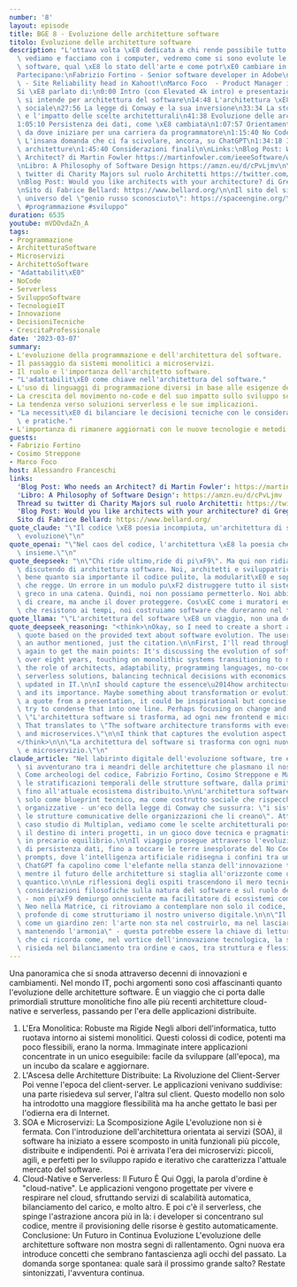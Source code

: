 ```yaml
---
number: '8'
layout: episode
title: BGE 8 - Evoluzione delle architetture software
titolo: Evoluzione delle architetture software
description: "L'ottava volta \xE8 dedicata a chi rende possibile tutto quello che\
  \ vediamo e facciamo con i computer, vedremo come si sono evolute le architetture\
  \ software, qual \xE8 lo stato dell'arte e come potr\xE0 cambiare in futuro.\n\n\
  Partecipano:\nFabrizio Fortino - Senior software developer in Adobe\nCosimo Streppone\
  \ - Site Reliability head in Kahoot!\nMarco Foco  - Product Manager in Nvidia\n\n\
  Si \xE8 parlato di:\n0:00 Intro (con Elevated 4k intro) e presentazioni\n6:37 Cosa\
  \ si intende per architettura del software\n14:48 L'architettura \xE8 un costrutto\
  \ sociale\n27:56 La legge di Conway e la sua inversione\n33:34 La storia di Multiplan\
  \ e l'impatto delle scelte architetturali\n41:38 Evoluzione delle architetture software\n\
  1:05:10 Persistenza dei dati, come \xE8 cambiata\n1:07:57 Orientamento professionale:\
  \ da dove iniziare per una carriera da programmatore\n1:15:40 No Code e Prompt engineers.\
  \ L'insana domanda che ci fa scivolare, ancora, su ChatGPT\n1:34:18 Il futuro delle\
  \ architetture\n1:45:40 Considerazioni finali\n\nLinks:\nBlog Post: Who needs an\
  \ Architect? di Martin Fowler https://martinfowler.com/ieeeSoftware/whoNeedsArchitect.pdf\n\
  \nLibro: A Philosophy of Software Design https://amzn.eu/d/cPvLjmv\n\nThread su\
  \ twitter di Charity Majors sul ruolo Architetti https://twitter.com/mipsytipsy/status/1628295050215182336\n\
  \nBlog Post: Would you like architects with your architecture? di Gregor Hohpe https://architectelevator.com/architecture/organizing-architecture/\n\
  \nSito di Fabrice Bellard: https://www.bellard.org/\n\nIl sito del simulatore di\
  \ universo del \"genio russo sconosciuto\": https://spaceengine.org/\n\n#software\
  \ #programmazione #sviluppo"
duration: 6535
youtube: mVDOvdaZn_A
tags:
- Programmazione
- ArchitetturaSoftware
- Microservizi
- ArchitettoSoftware
- "Adattabilit\xE0"
- NoCode
- Serverless
- SviluppoSoftware
- TecnologieIT
- Innovazione
- DecisioniTecniche
- CrescitaProfessionale
date: '2023-03-07'
summary:
- L'evoluzione della programmazione e dell'architettura del software.
- Il passaggio da sistemi monolitici a microservizi.
- Il ruolo e l'importanza dell'architetto software.
- "L'adattabilit\xE0 come chiave nell'architettura del software."
- L'uso di linguaggi di programmazione diversi in base alle esigenze del progetto.
- La crescita del movimento no-code e del suo impatto sullo sviluppo software.
- La tendenza verso soluzioni serverless e le sue implicazioni.
- "La necessit\xE0 di bilanciare le decisioni tecniche con le considerazioni economiche\
  \ e pratiche."
- L'importanza di rimanere aggiornati con le nuove tecnologie e metodi nel campo dell'IT.
guests:
- Fabrizio Fortino
- Cosimo Streppone
- Marco Foco
host: Alessandro Franceschi
links:
  'Blog Post: Who needs an Architect? di Martin Fowler': https://martinfowler.com/ieeeSoftware/whoNeedsArchitect.pdf
  'Libro: A Philosophy of Software Design': https://amzn.eu/d/cPvLjmv
  Thread su twitter di Charity Majors sul ruolo Architetti: https://twitter.com/mipsytipsy/status/1628295050215182336
  'Blog Post: Would you like architects with your architecture? di Gregor Hohpe': https://architectelevator.com/architecture/organizing-architecture/
  Sito di Fabrice Bellard: https://www.bellard.org/
quote_claude: "\"Il codice \xE8 poesia incompiuta, un'architettura di sogni in costante\
  \ evoluzione\"\n"
quote_openai: "\"Nel caos del codice, l'architettura \xE8 la poesia che tiene tutto\
  \ insieme.\"\n"
quote_deepseek: "\n\"Chi ride ultimo,ride di pi\xF9\". Ma qui non ridiamo, stiamo\
  \ discutendo di architettura software. Noi, architetti e sviluppatrici, sappiamo\
  \ bene quanto sia importante il codice pulito, la modularit\xE0 e soprattutto l'architettura\
  \ che regge. Un errore in un modulo pu\xF2 distruggere tutto il sistema, come un\
  \ greco in una catena. Quindi, noi non possiamo permetterlo. Noi abbiamo il potere\
  \ di creare, ma anche il dover proteggere. Cos\xEC come i muratori edificano case\
  \ che resistono ai tempi, noi costruiamo software che dureranno nel tempo.\n"
quote_llama: "\"L'architettura del software \xE8 un viaggio, non una destinazione.\""
quote_deepseek_reasoning: "<think>\nOkay, so I need to create a short and memorable\
  \ quote based on the provided text about software evolution. The user wants it without\
  \ an author mentioned, just the citation.\n\nFirst, I'll read through the description\
  \ again to get the main points: It's discussing the evolution of software architecture\
  \ over eight years, touching on monolithic systems transitioning to microservices,\
  \ the role of architects, adaptability, programming languages, no-code movements,\
  \ serverless solutions, balancing technical decisions with economics, and staying\
  \ updated in IT.\n\nI should capture the essence\u2014how architecture is evolving\
  \ and its importance. Maybe something about transformation or evolution. Since it's\
  \ a quote from a presentation, it could be inspirational but concise.\n\nLet me\
  \ try to condense that into one line. Perhaps focusing on change and innovation:\
  \ \"L'architettura software si trasforma, ad ogni new frontend e microservizi.\"\
  \ That translates to \"The software architecture transforms with every new frontend\
  \ and microservices.\"\n\nI think that captures the evolution aspect and is memorable.\n\
  </think>\n\n\"La architettura del software si trasforma con ogni nuova frontend\
  \ e microservizio.\"\n"
claude_article: "Nel labirinto digitale dell'evoluzione software, tre esploratori\
  \ si avventurano tra i meandri delle architetture che plasmano il nostro mondo computazionale.\
  \ Come archeologi del codice, Fabrizio Fortino, Cosimo Streppone e Marco Foco dissezionano\
  \ le stratificazioni temporali delle strutture software, dalla primitiva era monolitica\
  \ fino all'attuale ecosistema distribuito.\n\nL'architettura software emerge non\
  \ solo come blueprint tecnico, ma come costrutto sociale che rispecchia le dinamiche\
  \ organizzative - un'eco della legge di Conway che sussurra: \"i sistemi rispecchiano\
  \ le strutture comunicative delle organizzazioni che li creano\". Attraverso il\
  \ caso studio di Multiplan, vediamo come le scelte architetturali possano determinare\
  \ il destino di interi progetti, in un gioco dove tecnica e pragmatismo danzano\
  \ in precario equilibrio.\n\nIl viaggio prosegue attraverso l'evoluzione dei paradigmi\
  \ di persistenza dati, fino a toccare le terre inesplorate del No Code e dell'ingegneria\
  \ prompts, dove l'intelligenza artificiale ridisegna i confini tra umano e macchina.\
  \ ChatGPT fa capolino come l'elefante nella stanza dell'innovazione tecnologica,\
  \ mentre il futuro delle architetture si staglia all'orizzonte come un miraggio\
  \ quantico.\n\nLe riflessioni degli ospiti trascendono il mero tecnicismo, abbracciando\
  \ considerazioni filosofiche sulla natura del software e sul ruolo dell'architetto\
  \ - non pi\xF9 demiurgo onnisciente ma facilitatore di ecosistemi complessi. Come\
  \ Neo nella Matrice, ci ritroviamo a contemplare non solo il codice, ma le implicazioni\
  \ profonde di come strutturiamo il nostro universo digitale.\n\n\"Il software \xE8\
  \ come un giardino zen: l'arte non sta nel costruirlo, ma nel lasciarlo evolvere\
  \ mantenendo l'armonia\" - questa potrebbe essere la chiave di lettura di un episodio\
  \ che ci ricorda come, nel vortice dell'innovazione tecnologica, la saggezza architettonica\
  \ risieda nel bilanciamento tra ordine e caos, tra struttura e flessibilit\xE0.\n"
---
```

Una panoramica che si snoda attraverso decenni di innovazioni e cambiamenti.
Nel mondo IT, pochi argomenti sono così affascinanti quanto l'evoluzione delle architetture software. È un viaggio che ci porta dalle primordiali strutture monolitiche fino alle più recenti architetture cloud-native e serverless, passando per l'era delle applicazioni distribuite.
1. L'Era Monolitica: Robuste ma Rigide
Negli albori dell'informatica, tutto ruotava intorno ai sistemi monolitici. Questi colossi di codice, potenti ma poco flessibili, erano la norma. Immaginate intere applicazioni concentrate in un unico eseguibile: facile da sviluppare (all'epoca), ma un incubo da scalare e aggiornare.
2. L'Ascesa delle Architetture Distribuite: La Rivoluzione del Client-Server
Poi venne l'epoca del client-server. Le applicazioni venivano suddivise: una parte risiedeva sul server, l'altra sul client. Questo modello non solo ha introdotto una maggiore flessibilità ma ha anche gettato le basi per l'odierna era di Internet.
3. SOA e Microservizi: La Scomposizione Agile
L'evoluzione non si è fermata. Con l'introduzione dell'architettura orientata ai servizi (SOA), il software ha iniziato a essere scomposto in unità funzionali più piccole, distribuite e indipendenti. Poi è arrivata l'era dei microservizi: piccoli, agili, e perfetti per lo sviluppo rapido e iterativo che caratterizza l'attuale mercato del software.
4. Cloud-Native e Serverless: Il Futuro È Qui
Oggi, la parola d'ordine è "cloud-native". Le applicazioni vengono progettate per vivere e respirare nel cloud, sfruttando servizi di scalabilità automatica, bilanciamento del carico, e molto altro. E poi c'è il serverless, che spinge l'astrazione ancora più in là: i developer si concentrano sul codice, mentre il provisioning delle risorse è gestito automaticamente.
Conclusione: Un Futuro in Continua Evoluzione
L'evoluzione delle architetture software non mostra segni di rallentamento. Ogni nuova era introduce concetti che sembrano fantascienza agli occhi del passato. La domanda sorge spontanea: quale sarà il prossimo grande salto? Restate sintonizzati, l'avventura continua.